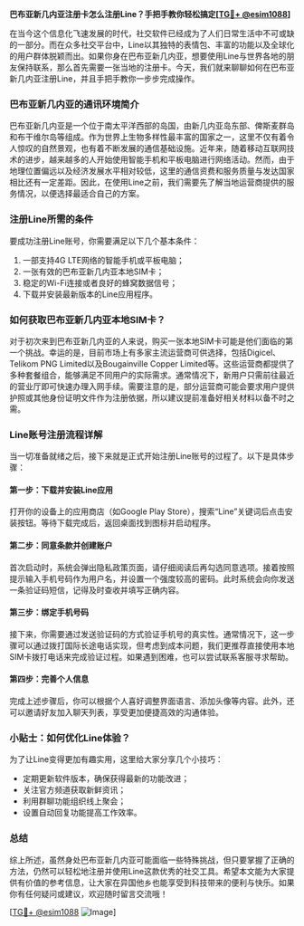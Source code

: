 **巴布亚新几内亚注册卡怎么注册Line？手把手教你轻松搞定[[TG💪+ @esim1088](https://t.me/s/esim1088)]**

在当今这个信息化飞速发展的时代，社交软件已经成为了人们日常生活中不可或缺的一部分。而在众多社交平台中，Line以其独特的表情包、丰富的功能以及全球化的用户群体脱颖而出。如果你身在巴布亚新几内亚，想要使用Line与世界各地的朋友保持联系，那么首先需要一张当地的注册卡。今天，我们就来聊聊如何在巴布亚新几内亚注册Line，并且手把手教你一步步完成操作。

### 巴布亚新几内亚的通讯环境简介

巴布亚新几内亚是一个位于南太平洋西部的岛国，由新几内亚岛东部、俾斯麦群岛和布干维尔岛等组成。作为世界上生物多样性最丰富的国家之一，这里不仅有着令人惊叹的自然景观，也有着不断发展的通信基础设施。近年来，随着移动互联网技术的进步，越来越多的人开始使用智能手机和平板电脑进行网络活动。然而，由于地理位置偏远以及经济发展水平相对较低，这里的通信资费和服务质量与发达国家相比还有一定差距。因此，在使用Line之前，我们需要先了解当地运营商提供的服务情况，以便选择最适合自己的方案。

### 注册Line所需的条件

要成功注册Line账号，你需要满足以下几个基本条件：
1. 一部支持4G LTE网络的智能手机或平板电脑；
2. 一张有效的巴布亚新几内亚本地SIM卡；
3. 稳定的Wi-Fi连接或者良好的蜂窝数据信号；
4. 下载并安装最新版本的Line应用程序。

### 如何获取巴布亚新几内亚本地SIM卡？

对于初次来到巴布亚新几内亚的人来说，购买一张本地SIM卡可能是他们面临的第一个挑战。幸运的是，目前市场上有多家主流运营商可供选择，包括Digicel、Telikom PNG Limited以及Bougainville Copper Limited等。这些运营商都提供了多种套餐组合，能够满足不同用户的实际需求。通常情况下，新用户只需前往最近的营业厅即可快速办理入网手续。需要注意的是，部分运营商可能会要求用户提供护照或其他身份证明文件作为注册依据，所以建议提前准备好相关材料以备不时之需。

### Line账号注册流程详解

当一切准备就绪之后，接下来就是正式开始注册Line账号的过程了。以下是具体步骤：

#### 第一步：下载并安装Line应用
打开你的设备上的应用商店（如Google Play Store），搜索“Line”关键词后点击安装按钮。等待下载完成后，返回桌面找到图标并启动程序。

#### 第二步：同意条款并创建账户
首次启动时，系统会弹出隐私政策页面，请仔细阅读后再勾选同意选项。接着按照提示输入手机号码作为用户名，并设置一个强度较高的密码。此时系统会向你发送一条验证码短信，记得及时查收并填写正确内容。

#### 第三步：绑定手机号码
接下来，你需要通过发送验证码的方式验证手机号的真实性。通常情况下，这一步骤可以通过拨打国际长途电话实现，但考虑到成本问题，我们更推荐直接使用本地SIM卡拨打电话来完成验证过程。如果遇到困难，也可以尝试联系客服寻求帮助。

#### 第四步：完善个人信息
完成上述步骤后，你可以根据个人喜好调整界面语言、添加头像等内容。此外，还可以邀请好友加入聊天列表，享受更加便捷高效的沟通体验。

### 小贴士：如何优化Line体验？

为了让Line变得更加有趣实用，这里给大家分享几个小技巧：
- 定期更新软件版本，确保获得最新的功能改进；
- 关注官方频道获取新鲜资讯；
- 利用群聊功能组织线上聚会；
- 设置自动回复功能提高工作效率。

### 总结

综上所述，虽然身处巴布亚新几内亚可能面临一些特殊挑战，但只要掌握了正确的方法，仍然可以轻松地注册并使用Line这款优秀的社交工具。希望本文能为大家提供有价值的参考信息，让大家在异国他乡也能享受到科技带来的便利与快乐。如果你有任何疑问或建议，欢迎随时留言交流哦！

[[TG💪+ @esim1088](https://t.me/s/esim1088) ![Image](https://i.postimg.cc/4NQfJmqS/Snipaste-2025-05-13-00-14-12.png)]
